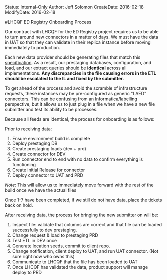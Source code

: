 Status: Internal-Only
Author: Jeff Solomon
CreateDate: 2016-02-18
ModifyDate: 2016-02-18

#LHCQF ED Registry Onboarding Process

Our contract with LHCQF for the ED Registry project requires us to be able to turn around new connectors in a matter of days. We must have the data in UAT so that they can validate in their replica instance before moving immediately to production. 

Each new data provider should be generating files that match this [specification](#). As a result, our prestaging databases, configuration, and load, and our extract queries should be **identical** across all implementations. **Any discrepancies in the file causing errors in the ETL should be escalated to the IL and fixed by the submitter.**

To get ahead of the process and avoid the scramble of infrastructure requests, these instances may be pre-configured as generic "LAED" connectors. This can be confusing from an Informatica/labelling perspective, but it allows us to just plug in a file when we have a new file submitter and test its ability to be processes. 

Because all feeds are identical, the process for onboarding is as follows:

Prior to receiving data:  
 
1. Ensure environment build is complete
2. Deploy prestaging DB
3. Create prestaging loads (dev + prd)
4. Create connector for DEV
5. Run connector end to end with no data to confirm everything is functioning
6. Create initial Release for connector 
7. Deploy connector to UAT and PRD  

  
*Note*: This will allow us to immediately move forward with the rest of the build once we have the actual files

Once 1-7 have been completed, if we still do not have data, place the tickets back on hold.  
  
After receiving data, the process for bringing the new submitter on will be: 

1. Inspect file: validate that columns are correct and that file can be loaded successfully to dev prestaging.
2. Change request & load to prestaging PRD
3. Test ETL in DEV once
4. Generate location seeds, commit to client repo.
5. Change notification, client deploy to UAT, and run UAT connector. (Not sure right now who owns this) 
6. Communicate to LHCQF that the file has been loaded to UAT
7. Once LHCQF has validated the data, product support will manage deploy to PRD


